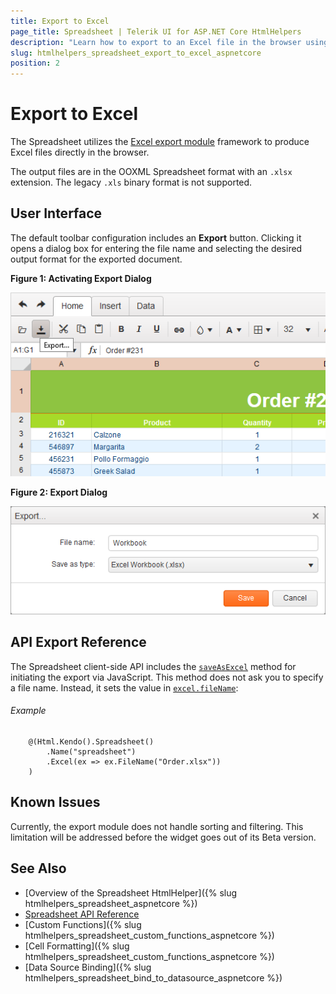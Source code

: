 ```yaml
---
title: Export to Excel
page_title: Spreadsheet | Telerik UI for ASP.NET Core HtmlHelpers
description: "Learn how to export to an Excel file in the browser using the Kendo UI Spreadsheet HtmlHelper for ASP.NET Core (MVC 6 or ASP.NET Core MVC)."
slug: htmlhelpers_spreadsheet_export_to_excel_aspnetcore
position: 2
---
```


# Export to Excel

The Spreadsheet utilizes the [Excel export module](https://docs.telerik.com/kendo-ui/framework/excel/introduction) framework to produce Excel files directly in the browser.

The output files are in the OOXML Spreadsheet format with an `.xlsx` extension. The legacy `.xls` binary format is not supported.

## User Interface

The default toolbar configuration includes an **Export** button. Clicking it opens a dialog box for entering the file name and selecting the desired output format for the exported document.

**Figure 1: Activating Export Dialog**

![Export to Excel](activate-export.png)

**Figure 2: Export Dialog**

![Export to Excel](export-to-excel.png)

## API Export Reference

The Spreadsheet client-side API includes the [`saveAsExcel`](https://docs.telerik.com/kendo-ui/api/javascript/ui/spreadsheet/methods/saveasexcel) method for initiating the export via JavaScript. This method does not ask you to specify a file name. Instead, it sets the value in [`excel.fileName`](https://docs.telerik.com/kendo-ui/api/javascript/ui/spreadsheet/configuration/excel#excel.fileName):

###### Example

```
    @(Html.Kendo().Spreadsheet()
        .Name("spreadsheet")
        .Excel(ex => ex.FileName("Order.xlsx"))
    )
```

## Known Issues

Currently, the export module does not handle sorting and filtering. This limitation will be addressed before the widget goes out of its Beta version.

## See Also

* [Overview of the Spreadsheet HtmlHelper]({% slug htmlhelpers_spreadsheet_aspnetcore %})
* [Spreadsheet API Reference](https://docs.telerik.com/kendo-ui/api/javascript/ui/spreadsheet)
* [Custom Functions]({% slug htmlhelpers_spreadsheet_custom_functions_aspnetcore %})
* [Cell Formatting]({% slug htmlhelpers_spreadsheet_custom_functions_aspnetcore %})
* [Data Source Binding]({% slug htmlhelpers_spreadsheet_bind_to_datasource_aspnetcore %})

